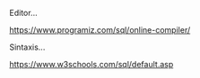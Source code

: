 
Editor...

https://www.programiz.com/sql/online-compiler/

Sintaxis...

https://www.w3schools.com/sql/default.asp
